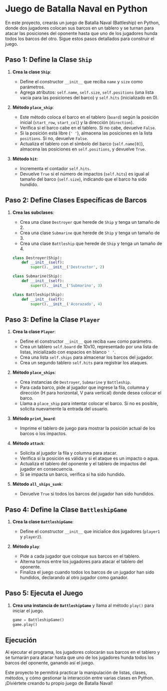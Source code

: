 # Juego de Batalla Naval en Python

En este proyecto, crearás un juego de Batalla Naval (Battleship) en Python, donde dos jugadores colocan sus barcos en un tablero y se turnan para atacar las posiciones del oponente hasta que uno de los jugadores hunda todos los barcos del otro. Sigue estos pasos detallados para construir el juego.

## Paso 1: Define la Clase `Ship`

1. **Crea la clase `Ship`**:
    - Define el constructor `__init__` que reciba `name` y `size` como parámetros.
    - Agrega atributos: `self.name`, `self.size`, `self.positions` (una lista vacía para las posiciones del barco) y `self.hits` (inicializado en 0).

2. **Método `place_ship`**:
    - Este método coloca el barco en el tablero (`board`) según la posición inicial (`start_row`, `start_col`) y la dirección (`direction`).
    - Verifica si el barco cabe en el tablero. Si no cabe, devuelve `False`.
    - Si la posición está libre (`' '`), almacena las posiciones en la lista `positions`. Si no, devuelve `False`.
    - Actualiza el tablero con el símbolo del barco (`self.name[0]`), almacena las posiciones en `self.positions`, y devuelve `True`.

3. **Método `hit`**:
    - Incrementa el contador `self.hits`.
    - Devuelve `True` si el número de impactos (`self.hits`) es igual al tamaño del barco (`self.size`), indicando que el barco ha sido hundido.

## Paso 2: Define Clases Específicas de Barcos

1. **Crea las subclases**:
    - Crea una clase `Destroyer` que herede de `Ship` y tenga un tamaño de 2.
    - Crea una clase `Submarine` que herede de `Ship` y tenga un tamaño de 3.
    - Crea una clase `Battleship` que herede de `Ship` y tenga un tamaño de 4.

    ```python
    class Destroyer(Ship):
        def __init__(self):
            super().__init__('Destructor', 2)
    
    class Submarine(Ship):
        def __init__(self):
            super().__init__('Submarino', 3)
    
    class Battleship(Ship):
        def __init__(self):
            super().__init__('Acorazado', 4)
    ```

## Paso 3: Define la Clase `Player`

1. **Crea la clase `Player`**:
    - Define el constructor `__init__` que reciba `name` como parámetro.
    - Crea un tablero `self.board` de 10x10, representado por una lista de listas, inicializado con espacios en blanco `' '`.
    - Crea una lista `self.ships` para almacenar los barcos del jugador.
    - Crea un segundo tablero `self.hits` para registrar los ataques.

2. **Método `place_ships`**:
    - Crea instancias de `Destroyer`, `Submarine` y `Battleship`.
    - Para cada barco, pide al jugador que ingrese la fila, columna y dirección (H para horizontal, V para vertical) donde desea colocar el barco.
    - Llama a `place_ship` para intentar colocar el barco. Si no es posible, solicita nuevamente la entrada del usuario.

3. **Método `print_board`**:
    - Imprime el tablero de juego para mostrar la posición actual de los barcos o los impactos.

4. **Método `attack`**:
    - Solicita al jugador la fila y columna para atacar.
    - Verifica si la posición es válida y si el ataque es un impacto o agua.
    - Actualiza el tablero del oponente y el tablero de impactos del jugador en consecuencia.
    - Si se impacta un barco, verifica si ha sido hundido.

5. **Método `all_ships_sunk`**:
    - Devuelve `True` si todos los barcos del jugador han sido hundidos.

## Paso 4: Define la Clase `BattleshipGame`

1. **Crea la clase `BattleshipGame`**:
    - Define el constructor `__init__` que inicialice dos jugadores (`player1` y `player2`).

2. **Método `play`**:
    - Pide a cada jugador que coloque sus barcos en el tablero.
    - Alterna turnos entre los jugadores para atacar el tablero del oponente.
    - Finaliza el juego cuando todos los barcos de un jugador han sido hundidos, declarando al otro jugador como ganador.

## Paso 5: Ejecuta el Juego

1. **Crea una instancia de `BattleshipGame`** y llama al método `play()` para iniciar el juego.

    ```python
    game = BattleshipGame()
    game.play()
    ```

## Ejecución

Al ejecutar el programa, los jugadores colocarán sus barcos en el tablero y se turnarán para atacar hasta que uno de los jugadores hunda todos los barcos del oponente, ganando así el juego.

Este proyecto te permitirá practicar la manipulación de listas, clases, métodos, y cómo gestionar la interacción entre varias clases en Python. ¡Diviértete creando tu propio juego de Batalla Naval!
